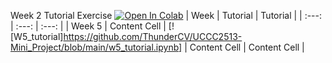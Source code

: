 Week 2 Tutorial Exercise [![Open In Colab](https://colab.research.google.com/assets/colab-badge.svg)](https://colab.research.google.com/drive/1WkLWVje-ILF_BeKJUeVj5a5xAyvGn-TQ)
|      Week      |    Tutorial    |    Tutorial    |
| :---: | :---: | :---: |
|     Week 5     | Content Cell  | [![W5_tutorial]https://github.com/ThunderCV/UCCC2513-Mini_Project/blob/main/w5_tutorial.ipynb]
| Content Cell   | Content Cell  |
